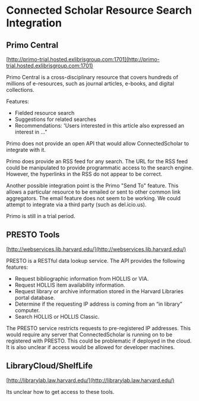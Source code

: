 # Connected Scholar Resource Search Integration

## Primo Central
[http://primo-trial.hosted.exlibrisgroup.com:1701](http://primo-trial.hosted.exlibrisgroup.com:1701)

Primo Central is a cross-disciplinary resource that covers hundreds of millions of e-resources, such as journal articles, e-books, and digital collections.

Features:

+  Fielded resource search
+  Suggestions for related searches
+  Recommendations: 'Users interested in this article also expressed an interest in ..."

Primo does not provide an open API that would allow ConnectedScholar to integrate with it.

Primo does provide an RSS feed for any search. The URL for the RSS feed could be manipulated to provide programmatic access to the search engine.  However, the hyperlinks in the RSS do not appear to be correct.

Another possible integration point is the Primo "Send To" feature.  This allows a particular resource to be emailed or sent to other common link aggregators.  The email feature does not seem to be working.  We could attempt to integrate via a third party (such as del.icio.us).

Primo is still in a trial period.

## PRESTO Tools
[http://webservices.lib.harvard.edu/](http://webservices.lib.harvard.edu/)

PRESTO is a RESTful data lookup service.  The API provides the following features:

+  Request bibliographic information from HOLLIS or VIA.
+  Request HOLLIS item availability information.
+  Request library or archive information stored in the Harvard Libraries portal database.
+  Determine if the requesting IP address is coming from an “in library” computer.
+  Search HOLLIS or HOLLIS Classic.

The PRESTO service restricts requests to pre-registered IP addresses.  This would require any server that ConnectedScholar is running on to be registered with PRESTO.  This could be problematic if deployed in the cloud.  It is also unclear if access would be allowed for developer machines.

## LibraryCloud/ShelfLife
[http://librarylab.law.harvard.edu/](http://librarylab.law.harvard.edu/)

Its unclear how to get access to these tools.


